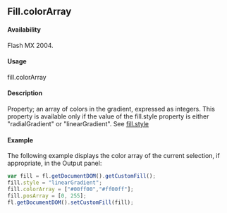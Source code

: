 ## Fill.colorArray

#### Availability

Flash MX 2004.

#### Usage

fill.colorArray

#### Description

Property; an array of colors in the gradient, expressed as integers. This property is available only if the value of the
fill.style property is either "radialGradient" or "linearGradient". See [fill.style](../Fill_object/fill9.md)

#### Example

The following example displays the color array of the current selection, if appropriate, in the Output panel:

```javascript
var fill = fl.getDocumentDOM().getCustomFill();
fill.style = "linearGradient";
fill.colorArray = ["#00ff00","#ff00ff"];
fill.posArray = [0, 255];
fl.getDocumentDOM().setCustomFill(fill);
```
